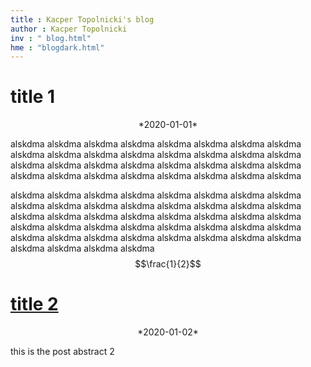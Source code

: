 ```yaml
---
title : Kacper Topolnicki's blog
author : Kacper Topolnicki
inv : " blog.html"
hme : "blogdark.html"
---
```



# title 1
<center>
*2020-01-01*
</center>

alskdma alskdma
alskdma alskdma
alskdma alskdma
alskdma alskdma
alskdma alskdma
alskdma alskdma
alskdma alskdma
alskdma alskdma
alskdma alskdma
alskdma alskdma
alskdma alskdma
alskdma alskdma
alskdma alskdma
alskdma alskdma
alskdma alskdma
alskdma alskdma


alskdma alskdma
alskdma alskdma
alskdma alskdma
alskdma alskdma
alskdma alskdma
alskdma alskdma
alskdma alskdma
alskdma alskdma
alskdma alskdma
alskdma alskdma
alskdma alskdma
alskdma alskdma
alskdma alskdma
alskdma alskdma
alskdma alskdma
alskdma alskdma
alskdma alskdma
alskdma alskdma
alskdma alskdma
alskdma alskdma
alskdma alskdma
alskdma alskdma
$$\frac{1}{2}$$

<!--BEGIN_HTML
<div>
  <div style="position:relative;padding-top:28.13%;">
	<iframe 
	   style="position:absolute;top:0;left:25%;width:50%;height:100%;" 
	   src="https://www.youtube.com/embed/2BIx2x-Q2fE" 
	   frameborder="0" 
	   allow="accelerometer; autoplay; clipboard-write; encrypted-media; gyroscope; picture-in-picture" 
	   allowfullscreen>
	</iframe>
  </div>
</div>
END_HTML-->



# [title 2](./2020-01-02_gen_dark.html)
<center>
*2020-01-02*
</center>

this is the post abstract 2


